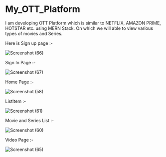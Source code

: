 # My_OTT_Platform

I am developing OTT Platform which is similar to NETFLIX, AMAZON PRIME, HOTSTAR etc. using MERN Stack. On which we will able to view various types of movies and Series.


Here is Sign up page :-

![Screenshot (66)](https://github.com/pratikbm44/My_OTT_Platform/assets/96280945/fda7d3e2-a525-48aa-8891-08c799383e50)

Sign In Page :-

![Screenshot (67)](https://github.com/pratikbm44/My_OTT_Platform/assets/96280945/45091a8f-0b96-47f8-b7ee-9cbd98d69837)

Home Page :-

![Screenshot (58)](https://github.com/pratikbm44/My_OTT_Platform/assets/96280945/b4964b83-37cc-4391-ae51-804684eafe39)

ListItem :-

![Screenshot (61)](https://github.com/pratikbm44/My_OTT_Platform/assets/96280945/c84ac37d-2a77-4058-a306-50fb28b5b23f)

Movie and Series List :-

![Screenshot (60)](https://github.com/pratikbm44/My_OTT_Platform/assets/96280945/dbe41dc0-e600-499d-9d08-70687e8af8fe)

Video Page :-

![Screenshot (65)](https://github.com/pratikbm44/My_OTT_Platform/assets/96280945/4f13cd73-e756-421c-8712-87a9931d91fe)
